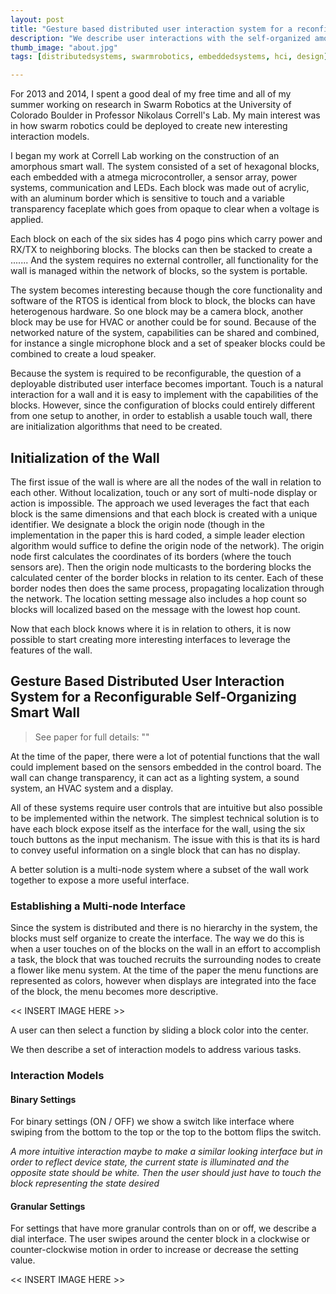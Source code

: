 ```yaml
---
layout: post
title: "Gesture based distributed user interaction system for a reconfigurable self-organizing smart wall"
description: "We describe user interactions with the self-organized amorphous wall, a modular, fully distributed system of computational building blocks that communicate locally for creating smart surfaces and functional room dividers.  We describe a menu  and  a  widget-based  approach  in  which  functions  are color-coded and can be selected by dragging them from module to module on the surface of the wall. We also propose an on-off switch gesture and a dial gesture each spanning multiple units as canonical input mechanisms that are realized in a fully distributed way."
thumb_image: "about.jpg"
tags: [distributedsystems, swarmrobotics, embeddedsystems, hci, design]

---
```


For 2013 and 2014, I spent a good deal of my free time and all of my summer working on research in Swarm Robotics at the University of Colorado Boulder in Professor Nikolaus Correll's Lab. 
My main interest was in how swarm robotics could be deployed to create new interesting interaction models. 

I began my work at Correll Lab working on the construction of an amorphous smart wall. The system consisted of a set of hexagonal blocks, each embedded with a atmega microcontroller, a sensor array, power systems, communication and LEDs. Each block was made out of acrylic, with an aluminum border which is sensitive to touch and a variable transparency faceplate which goes from opaque to clear when a voltage is applied. 

Each block on each of the six sides has 4 pogo pins which carry power and RX/TX to neighboring blocks. The blocks can then be stacked to create a .......
And the system requires no external controller, all functionality for the wall is managed within the network of blocks, so the system is portable.

The system becomes interesting because though the core functionality and software of the RTOS is identical from block to block, the blocks can have heterogenous hardware. So one block may be a camera block, another block may be use for HVAC or another could be for sound. Because of the networked nature of the system, capabilities can be shared and combined, for instance a single microphone block and a set of speaker blocks could be combined to create a loud speaker. 

Because the system is required to be reconfigurable, the question of a deployable distributed user interface becomes important. Touch is a natural interaction for a wall and it is easy to implement with the capabilities of the blocks. However, since the configuration of blocks could entirely different from one setup to another, in order to establish a usable touch wall, there are initialization algorithms that need to be created. 

## Initialization of the Wall

The first issue of the wall is where are all the nodes of the wall in relation to each other. Without localization, touch or any sort of multi-node display or action is impossible. The approach we used leverages the fact that each block is the same dimensions and that each block is created with a unique identifier. We designate a block the origin node (though in the implementation in the paper this is hard coded, a simple leader election algorithm would suffice to define the origin node of the network). The origin node first calculates the coordinates of its borders (where the touch sensors are). Then the origin node multicasts to the bordering blocks the calculated center of the border blocks in relation to its center. Each of these border nodes then does the same process, propagating localization through the network. The location setting message also includes a hop count so blocks will localized based on the message with the lowest hop count. 

Now that each block knows where it is in relation to others, it is now possible to start creating more interesting interfaces to leverage the features of the wall. 

## Gesture Based Distributed User Interaction System for a Reconfigurable Self-Organizing Smart Wall

> See paper for full details: ""

At the time of the paper, there were a lot of potential functions that the wall could implement based on the sensors embedded in the control board. The wall can change transparency, it can act as a lighting system, a sound system, an HVAC system and a display.

All of these systems require user controls that are intuitive but also possible to be implemented within the network. The simplest technical solution is to have each block expose itself as the interface for the wall, using the six touch buttons as the input mechanism. The issue with this is that its is hard to convey useful information on a single block that can has no display. 

A better solution is a multi-node system where a subset of the wall work together to expose a more useful interface.

### Establishing a Multi-node Interface

Since the system is distributed and there is no hierarchy in the system, the blocks must self organize to create the interface. The way we do this is when a user touches on of the blocks on the wall in an effort to accomplish a task, the block that was touched recruits the surrounding nodes to create a flower like menu system. At the time of the paper the menu functions are represented as colors, however when displays are integrated into the face of the block, the menu becomes more descriptive. 

<< INSERT IMAGE HERE >>

A user can then select a function by sliding a block color into the center. 

We then describe a set of interaction models to address various tasks. 

### Interaction Models

#### Binary Settings

For binary settings (ON / OFF) we show a switch like interface where swiping from the bottom to the top or the top to the bottom flips the switch. 

*A more intuitive interaction maybe to make a similar looking interface but in order to reflect device state, the current state is illuminated and the opposite state should be white. Then the user should just have to touch the block representing the state desired*

#### Granular Settings

For settings that have more granular controls than on or off, we describe a dial interface. The user swipes around the center block in a clockwise or counter-clockwise motion in order to increase or decrease the setting value.

<< INSERT IMAGE HERE >>